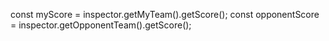 const myScore = inspector.getMyTeam().getScore();
const opponentScore = inspector.getOpponentTeam().getScore();